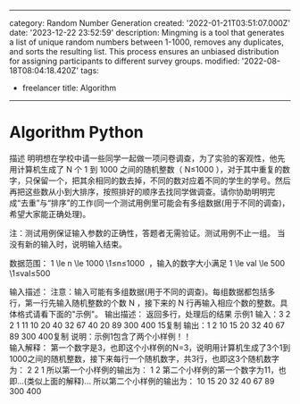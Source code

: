 ------
category: Random Number Generation
created: '2022-01-21T03:51:07.000Z'
date: '2023-12-22 23:52:59'
description: Mingming is a tool that generates a list of unique random numbers between
  1-1000, removes any duplicates, and sorts the resulting list. This process ensures
  an unbiased distribution for assigning participants to different survey groups.
modified: '2022-08-18T08:04:18.420Z'
tags:
- freelancer
title: Algorithm
------

# Algorithm Python

描述
明明想在学校中请一些同学一起做一项问卷调查，为了实验的客观性，他先用计算机生成了 N 个 1 到 1000 之间的随机整数（ N≤1000 ），对于其中重复的数字，只保留一个，把其余相同的数去掉，不同的数对应着不同的学生的学号。然后再把这些数从小到大排序，按照排好的顺序去找同学做调查。请你协助明明完成“去重”与“排序”的工作(同一个测试用例里可能会有多组数据(用于不同的调查)，希望大家能正确处理)。

注：测试用例保证输入参数的正确性，答题者无需验证。测试用例不止一组。
当没有新的输入时，说明输入结束。

数据范围： 1 \le n \le 1000 \1≤n≤1000  ，输入的数字大小满足 1 \le val \le 500 \1≤val≤500 

输入描述：
注意：输入可能有多组数据(用于不同的调查)。每组数据都包括多行，第一行先输入随机整数的个数 N ，接下来的 N 行再输入相应个数的整数。具体格式请看下面的"示例"。
输出描述：
返回多行，处理后的结果
示例1
输入：3
2
2
1
11
10
20
40
32
67
40
20
89
300
400
15复制
输出：1
2
10
15
20
32
40
67
89
300
400复制
说明：示例1包含了两个小样例！！  
输入解释：
第一个数字是3，也即这个小样例的N=3，说明用计算机生成了3个1到1000之间的随机整数，接下来每行一个随机数字，共3行，也即这3个随机数字为：
2
2
1
所以第一个小样例的输出为：
1
2
第二个小样例的第一个数字为11，也即...(类似上面的解释)...
所以第二个小样例的输出为：
10
15
20
32
40
67
89
300
400
